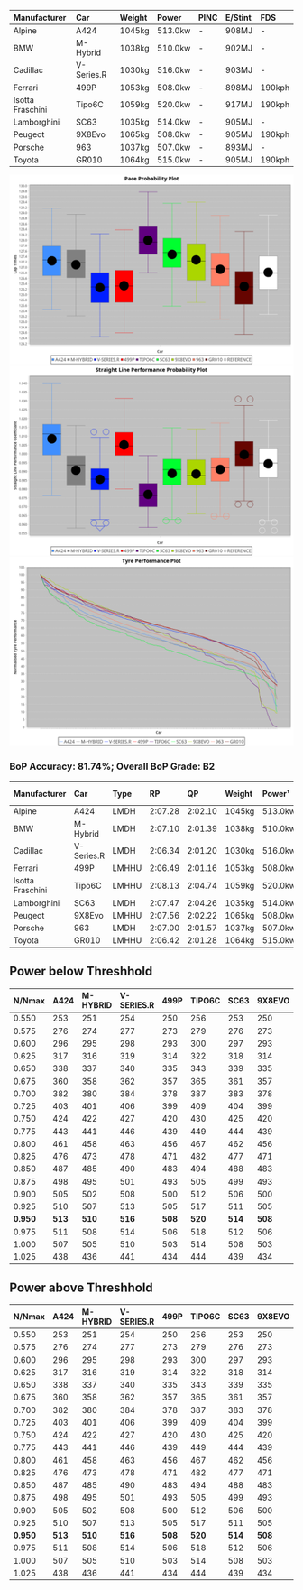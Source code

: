 | Manufacturer     | Car        | Weight | Power   | PINC    | E/Stint | FDS     |
|:-|:-|:-|:-|:-|:-|:-|
| Alpine           | A424       | 1045kg | 513.0kw |    -    | 908MJ   |    -    |
| BMW              | M-Hybrid   | 1038kg | 510.0kw |    -    | 902MJ   |    -    |
| Cadillac         | V-Series.R | 1030kg | 516.0kw |    -    | 903MJ   |    -    |
| Ferrari          | 499P       | 1053kg | 508.0kw |    -    | 898MJ   | 190kph  |
| Isotta Fraschini | Tipo6C     | 1059kg | 520.0kw |    -    | 917MJ   | 190kph  |
| Lamborghini      | SC63       | 1035kg | 514.0kw |    -    | 905MJ   |    -    |
| Peugeot          | 9X8Evo     | 1065kg | 508.0kw |    -    | 905MJ   | 190kph  |
| Porsche          | 963        | 1037kg | 507.0kw |    -    | 893MJ   |    -    |
| Toyota           | GR010      | 1064kg | 515.0kw |    -    | 905MJ   | 190kph  |

![PACECHART](./IMG/OFFICIAL.png)
![STRAIGHTLINEPERFORMANCECHART](./IMG/OFFICIAL_sp.png)
![TYREPERFORMANCECHART](./IMG/OFFICIAL_tw.png)

### BoP Accuracy: 81.74%; Overall BoP Grade: B2
| Manufacturer     | Car        | Type  | RP      | QP      | Weight | Power¹  | Threshhold | PINC    | Power²   | E/Stint | AVG Vmax  | FDS     | RDLC | L/Stint | BOP-Grade | Model Accuracy | Model Points | Match%  | SimDiff |
|:-|:-|:-|:-|:-|:-|:-|:-|:-|:-|:-|:-|:-|:-|:-|:-|:-|:-|:-|:-|
| Alpine           | A424       | LMDH  | 2:07.28 | 2:02.10 | 1045kg | 513.0kw | 210.0kph   |    -    | 513.00kw |  908MJ  | 310.78kph |    -    | 1.01 | 25      | +B1       | 86.43%         | 618          | 88.70%  | ±2.22s  |
| BMW              | M-Hybrid   | LMDH  | 2:07.10 | 2:01.39 | 1038kg | 510.0kw | 210.0kph   |    -    | 510.00kw |  902MJ  | 308.02kph |    -    | 1.02 | 25      | +A2       | 93.77%         | 1672         | 92.26%  | ±2.64s  |
| Cadillac         | V-Series.R | LMDH  | 2:06.34 | 2:01.20 | 1030kg | 516.0kw | 210.0kph   |    -    | 516.00kw |  903MJ  | 307.15kph |    -    | 1.03 | 25      | -C2       | 83.12%         | 1921         | 74.46%  | ±3.41s  |
| Ferrari          | 499P       | LMHHU | 2:06.49 | 2:01.16 | 1053kg | 508.0kw | 210.0kph   |    -    | 508.00kw |  898MJ  | 309.01kph | 190kph  | 1.04 | 25      | -B1       | 69.49%         | 1950         | 89.37%  | ±2.70s  |
| Isotta Fraschini | Tipo6C     | LMHHU | 2:08.13 | 2:04.74 | 1059kg | 520.0kw | 210.0kph   |    -    | 520.00kw |  917MJ  | 305.90kph | 190kph  | 1.04 | 25      | +Ω1       | 73.56%         | 64           | 28.01%  | ±2.73s  |
| Lamborghini      | SC63       | LMDH  | 2:07.47 | 2:04.26 | 1035kg | 514.0kw | 210.0kph   |    -    | 514.00kw |  905MJ  | 308.21kph |    -    | 1.05 | 25      | +C1       | 95.82%         | 459          | 79.23%  | ±2.71s  |
| Peugeot          | 9X8Evo     | LMHHU | 2:07.56 | 2:02.22 | 1065kg | 508.0kw | 210.0kph   |    -    | 508.00kw |  905MJ  | 306.09kph | 190kph  | 0.99 | 25      | ~A1       | 66.97%         | 221          | 100.00% | ±2.60s  |
| Porsche          | 963        | LMDH  | 2:07.00 | 2:01.57 | 1037kg | 507.0kw | 210.0kph   |    -    | 507.00kw |  893MJ  | 307.44kph |    -    | 1.02 | 25      | ~A1       | 81.02%         | 5243         | 100.00% | ±2.06s  |
| Toyota           | GR010      | LMHHU | 2:06.42 | 2:01.28 | 1064kg | 515.0kw | 210.0kph   |    -    | 515.00kw |  905MJ  | 308.10kph | 190kph  | 1.02 | 25      | -B2       | 73.70%         | 2701         | 83.63%  | ±3.21s  |

## Power below Threshhold
| N/Nmax    | A424    | M-HYBRID | V-SERIES.R | 499P    | TIPO6C  | SC63    | 9X8EVO  | 963     | GR010   |
|:-|:-|:-|:-|:-|:-|:-|:-|:-|:-|
|  0.550    |  253    |  251     |  254       |  250    |  256    |  253    |  250    |  250    |  254    |
|  0.575    |  276    |  274     |  277       |  273    |  279    |  276    |  273    |  273    |  277    |
|  0.600    |  296    |  295     |  298       |  293    |  300    |  297    |  293    |  293    |  297    |
|  0.625    |  317    |  316     |  319       |  314    |  322    |  318    |  314    |  314    |  319    |
|  0.650    |  338    |  337     |  340       |  335    |  343    |  339    |  335    |  335    |  340    |
|  0.675    |  360    |  358     |  362       |  357    |  365    |  361    |  357    |  356    |  362    |
|  0.700    |  382    |  380     |  384       |  378    |  387    |  383    |  378    |  377    |  383    |
|  0.725    |  403    |  401     |  406       |  399    |  409    |  404    |  399    |  399    |  405    |
|  0.750    |  424    |  422     |  427       |  420    |  430    |  425    |  420    |  419    |  426    |
|  0.775    |  443    |  441     |  446       |  439    |  449    |  444    |  439    |  438    |  445    |
|  0.800    |  461    |  458     |  463       |  456    |  467    |  462    |  456    |  455    |  463    |
|  0.825    |  476    |  473     |  478       |  471    |  482    |  477    |  471    |  470    |  478    |
|  0.850    |  487    |  485     |  490       |  483    |  494    |  488    |  483    |  482    |  489    |
|  0.875    |  498    |  495     |  501       |  493    |  505    |  499    |  493    |  492    |  500    |
|  0.900    |  505    |  502     |  508       |  500    |  512    |  506    |  500    |  499    |  507    |
|  0.925    |  510    |  507     |  513       |  505    |  517    |  511    |  505    |  504    |  512    |
| **0.950** | **513** | **510**  | **516**    | **508** | **520** | **514** | **508** | **507** | **515** |
|  0.975    |  511    |  508     |  514       |  506    |  518    |  512    |  506    |  505    |  513    |
|  1.000    |  507    |  505     |  510       |  503    |  514    |  508    |  503    |  502    |  509    |
|  1.025    |  438    |  436     |  441       |  434    |  444    |  439    |  434    |  433    |  440    |

## Power above Threshhold
| N/Nmax    | A424    | M-HYBRID | V-SERIES.R | 499P    | TIPO6C  | SC63    | 9X8EVO  | 963     | GR010   |
|:-|:-|:-|:-|:-|:-|:-|:-|:-|:-|
|  0.550    |  253    |  251     |  254       |  250    |  256    |  253    |  250    |  250    |  254    |
|  0.575    |  276    |  274     |  277       |  273    |  279    |  276    |  273    |  273    |  277    |
|  0.600    |  296    |  295     |  298       |  293    |  300    |  297    |  293    |  293    |  297    |
|  0.625    |  317    |  316     |  319       |  314    |  322    |  318    |  314    |  314    |  319    |
|  0.650    |  338    |  337     |  340       |  335    |  343    |  339    |  335    |  335    |  340    |
|  0.675    |  360    |  358     |  362       |  357    |  365    |  361    |  357    |  356    |  362    |
|  0.700    |  382    |  380     |  384       |  378    |  387    |  383    |  378    |  377    |  383    |
|  0.725    |  403    |  401     |  406       |  399    |  409    |  404    |  399    |  399    |  405    |
|  0.750    |  424    |  422     |  427       |  420    |  430    |  425    |  420    |  419    |  426    |
|  0.775    |  443    |  441     |  446       |  439    |  449    |  444    |  439    |  438    |  445    |
|  0.800    |  461    |  458     |  463       |  456    |  467    |  462    |  456    |  455    |  463    |
|  0.825    |  476    |  473     |  478       |  471    |  482    |  477    |  471    |  470    |  478    |
|  0.850    |  487    |  485     |  490       |  483    |  494    |  488    |  483    |  482    |  489    |
|  0.875    |  498    |  495     |  501       |  493    |  505    |  499    |  493    |  492    |  500    |
|  0.900    |  505    |  502     |  508       |  500    |  512    |  506    |  500    |  499    |  507    |
|  0.925    |  510    |  507     |  513       |  505    |  517    |  511    |  505    |  504    |  512    |
| **0.950** | **513** | **510**  | **516**    | **508** | **520** | **514** | **508** | **507** | **515** |
|  0.975    |  511    |  508     |  514       |  506    |  518    |  512    |  506    |  505    |  513    |
|  1.000    |  507    |  505     |  510       |  503    |  514    |  508    |  503    |  502    |  509    |
|  1.025    |  438    |  436     |  441       |  434    |  444    |  439    |  434    |  433    |  440    |

